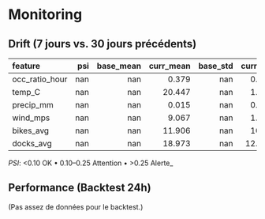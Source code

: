 # Monitoring

## Drift (7 jours vs. 30 jours précédents)
| feature        |   psi |   base_mean |   curr_mean |   base_std |   curr_std |   n_base |   n_curr | psi_flag   |
|:---------------|------:|------------:|------------:|-----------:|-----------:|---------:|---------:|:-----------|
| occ_ratio_hour |   nan |         nan |       0.379 |        nan |      0.284 |        0 |    29893 | n/a        |
| temp_C         |   nan |         nan |      20.447 |        nan |      1.995 |        0 |    29893 | n/a        |
| precip_mm      |   nan |         nan |       0.015 |        nan |      0.047 |        0 |    29893 | n/a        |
| wind_mps       |   nan |         nan |       9.067 |        nan |      1.353 |        0 |    29893 | n/a        |
| bikes_avg      |   nan |         nan |      11.906 |        nan |     10.32  |        0 |    29893 | n/a        |
| docks_avg      |   nan |         nan |      18.973 |        nan |     12.613 |        0 |    29893 | n/a        |

_PSI_: <0.10 OK • 0.10–0.25 Attention • >0.25 Alerte_

## Performance (Backtest 24h)
(Pas assez de données pour le backtest.)
